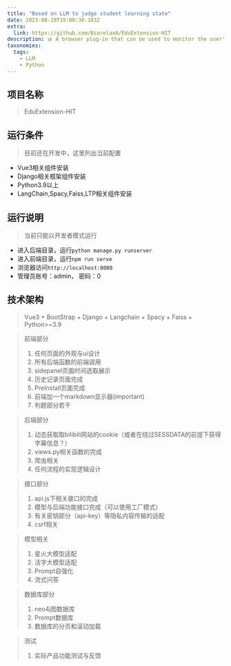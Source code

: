 ```yaml
---
title: "Based on LLM to judge student learning state"
date: 2023-08-28T15:00:30.183Z
extra:
  link: https://github.com/BiorelaxA/EduExtension-HIT
description: 📊 A browser plug-in that can be used to monitor the user's learning status
taxonomies:
  tags:
    - LLM
    - Python
---
```


## 项目名称
> EduExtension-HIT

## 运行条件
> 目前还在开发中，这里列出当前配置  
* Vue3相关组件安装
* Django相关框架组件安装
* Python3.9以上
* LangChain,Spacy,Faiss,LTP相关组件安装

## 运行说明
> 当前只能以开发者模式运行
* 进入后端目录，运行`python manage.py runserver`
* 进入前端目录，运行`npm run serve`
* 浏览器访问`http://localhost:8080`
* 管理员账号：admin， 密码：0

## 技术架构
> Vue3 + BootStrap + Django + Langchain + Spacy + Faiss + Python>=3.9

>前端部分
>1. 任何页面的外观与ui设计
>2. 所有后端函数的前端调用
>3. sidepanel页面时间选取展示
>4. 历史记录页面完成
>5. PreInstall页面完成
>6. 前端加一个markdown显示器(important)
>7. 判题部分若干

>后端部分
>1. 动态获取取bilibili网站的cookie（或者在绕过SESSDATA的前提下获得字幕信息？）
>2. views.py相关函数的完成
>3. 爬虫相关
>4. 任何流程的实现逻辑设计


>接口部分
>1. api.js下相关接口的完成
>2. 模型与后端功能接口完成（可以使用工厂模式）
>3. 有关密钥部分（api-key）等隐私内容传输的适配
>4. csrf相关

>模型相关
>1. 星火大模型适配
>2. 活字大模型适配
>3. Prompt自强化
>4. 流式问答

>数据库部分
>1. neo4j图数据库
>2. Prompt数据库
>3. 数据库的分页和滚动加载

>测试
>1. 实际产品功能测试与反馈